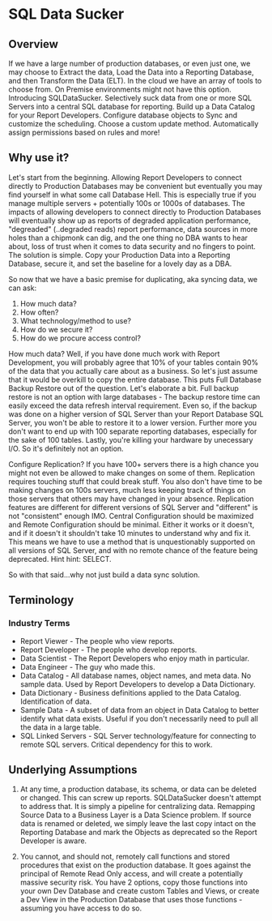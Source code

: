 # SQL Data Sucker

## Overview

If we have a large number of production databases, or even just one, we may choose to Extract the data, Load the Data into a Reporting Database, and then Transform the Data (ELT).  In the cloud we have an array of tools to choose from.  On Premise environments might not have this option.  Introducing SQLDataSucker.  Selectively suck data from one or more SQL Servers into a central SQL database for reporting.  Build up a Data Catalog for your Report Developers.  Configure database objects to Sync and customize the scheduling.  Choose a custom update method.  Automatically assign permissions based on rules and more!

## Why use it?

Let's start from the beginning.  Allowing Report Developers to connect directly to Production Databases may be convenient but eventually you may find yourself in what some call Database Hell.  This is especially true if you manage multiple servers + potentially 100s or 1000s of databases.  The impacts of allowing developers to connect directly to Production Databases will eventually show up as reports of degraded application performance, "degreaded" (..degraded reads) report performance, data sources in more holes than a chipmonk can dig, and the one thing no DBA wants to hear about, loss of trust when it comes to data security and no fingers to point.  The solution is simple.  Copy your Production Data into a Reporting Database, secure it, and set the baseline for a lovely day as a DBA.

So now that we have a basic premise for duplicating, aka syncing data, we can ask:

1. How much data?
2. How often?
3. What technology/method to use?
4. How do we secure it?
5. How do we procure access control?

How much data?  Well, if you have done much work with Report Development, you will probably agree that 10% of your tables contain 90% of the data that you actually care about as a business.  So let's just assume that it would be overkill to copy the entire database.  This puts Full Database Backup Restore out of the question.  Let's elaborate a bit.  Full backup restore is not an option with large databases - The backup restore time can easily exceed the data refresh interval requirement.  Even so, if the backup was done on a higher version of SQL Server than your Report Database SQL Server, you won't be able to restore it to a lower version.  Further more you don't want to end up with 100 separate reporting databases, especially for the sake of 100 tables.  Lastly, you're killing your hardware by unecessary I/O.  So it's definitely not an option.

Configure Replication?  If you have 100+ servers there is a high chance you might not even be allowed to make changes on some of them.  Replication requires touching stuff that could break stuff.  You also don't have time to be making changes on 100s servers, much less  keeping track of things on those servers that others may have changed in your absence.  Replication features are different for different versions of SQL Server and "different" is not "consistent" enough IMO.  Central Configuration should be maximized and Remote Configuration should be minimal.  Either it works or it doesn't, and if it doesn't it shouldn't take 10 minutes to understand why and fix it.  This means we have to use a method that is unquestionably supported on all versions of SQL Server, and with no remote chance of the feature being deprecated.  Hint hint: SELECT.

So with that said...why not just build a data sync solution.

## Terminology

### Industry Terms
- Report Viewer - The people who view reports.
- Report Developer - The people who develop reports.
- Data Scientist - The Report Developers who enjoy math in particular.
- Data Engineer - The guy who made this.
- Data Catalog - All database names, object names, and meta data.  No sample data.  Used by Report Developers to develop a Data Dictionary.
- Data Dictionary - Business definitions applied to the Data Catalog.  Identification of data.
- Sample Data - A subset of data from an object in Data Catalog to better identify what data exists.  Useful if you don't necessarily need to pull all the data in a large table.
- SQL Linked Servers - SQL Server technology/feature for connecting to remote SQL servers.  Critical dependency for this to work.

## Underlying Assumptions

1. At any time, a production database, its schema, or data can be deleted or changed.  This can screw up reports.  SQLDataSucker doesn't attempt to address that.  It is simply a pipeline for centralizing data.  Remapping Source Data to a Business Layer is a Data Science problem.  If source data is renamed or deleted, we simply leave the last copy intact on the Reporting Database and mark the Objects as deprecated so the Report Developer is aware.

2. You cannot, and should not, remotely call functions and stored procedures that exist on the production database.  It goes against the principal of Remote Read Only access, and will create a potentially massive security risk.  You have 2 options, copy those functions into your own Dev Database and create custom Tables and Views, or create a Dev View in the Production Database that uses those functions - assuming you have access to do so.



